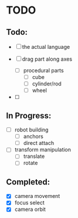 # TODO

## Todo:
 - [ ] the actual language

 - [ ] drag part along axes
     - [ ] procedural parts
         - [ ] cube
         - [ ] cylinder/rod
         - [ ] wheel
 - [ ] 
 
## In Progress:
 - [ ] robot building
    - [ ] anchors
    - [ ] direct attach 
 - [ ] transform manipulation
    - [ ] translate
    - [ ] rotate

## Completed:
 - [x] camera movement
 - [x] focus select
 - [x] camera orbit